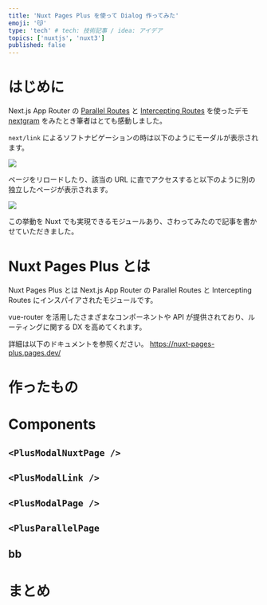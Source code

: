 ```yaml
---
title: 'Nuxt Pages Plus を使って Dialog 作ってみた'
emoji: '😽'
type: 'tech' # tech: 技術記事 / idea: アイデア
topics: ['nuxtjs', 'nuxt3']
published: false
---
```


# はじめに

Next.js App Router の [Parallel Routes](https://nextjs.org/docs/app/building-your-application/routing/parallel-routes) と [Intercepting Routes](https://nextjs.org/docs/app/building-your-application/routing/intercepting-routes) を使ったデモ [nextgram](https://github.com/vercel/nextgram) をみたとき筆者はとても感動しました。

`next/link` によるソフトナビゲーションの時は以下のようにモーダルが表示されます。

![](https://storage.googleapis.com/zenn-user-upload/a5a26b834df2-20240707.png)

ページをリロードしたり、該当の URL に直でアクセスすると以下のように別の独立したページが表示されます。

![](https://storage.googleapis.com/zenn-user-upload/77f003293920-20240707.png)

この挙動を Nuxt でも実現できるモジュールあり、さわってみたので記事を書かせていただきました。

# Nuxt Pages Plus とは

Nuxt Pages Plus とは Next.js App Router の Parallel Routes と Intercepting Routes にインスパイアされたモジュールです。

vue-router を活用したさまざまなコンポーネントや API が提供されており、ルーティングに関する DX を高めてくれます。

詳細は以下のドキュメントを参照ください。
https://nuxt-pages-plus.pages.dev/

# 作ったもの

# Components

## `<PlusModalNuxtPage />`

## `<PlusModalLink />`

## `<PlusModalPage />`

## `<PlusParallelPage`

## bb

# まとめ

